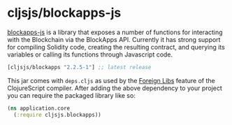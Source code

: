 # cljsjs/blockapps-js

[blockapps-js](https://github.com/blockapps/blockapps-js) is a library that exposes a number of functions for interacting with the Blockchain via the BlockApps API. Currently it has strong support for compiling Solidity code, creating the resulting contract, and querying its variables or calling its functions through Javascript code.

[](dependency)
```clojure
[cljsjs/blockapps "2.2.5-1"] ;; latest release
```
[](/dependency)
This jar comes with `deps.cljs` as used by the [Foreign Libs][flibs] feature
of the ClojureScript compiler. After adding the above dependency to your project you can require the packaged library like so:

```clojure
(ns application.core
  (:require cljsjs.blockapps))
```

[flibs]: https://clojurescript.org/reference/packaging-foreign-deps
